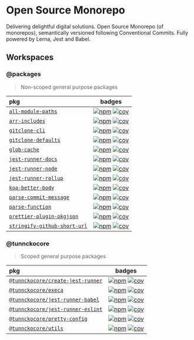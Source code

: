 # Open Source Monorepo

Delivering delightful digital solutions. Open Source Monorepo (of monorepos),
semantically versioned following Conventional Commits. Fully powered by Lerna,
Jest and Babel.

## Workspaces

<!-- prettier-ignore-start -->

### @packages

> Non-scoped general purpose packages

| pkg | badges |
| :--- | :---: |
| [`all-module-paths`](https://ghub.now.sh/all-module-paths) | [![npm][npm-6e0bb0fe0a-img]][npm-6e0bb0fe0a-url] [![cov][cov-6e0bb0fe0a-img]][cov-6e0bb0fe0a-url] |
| [`arr-includes`](https://ghub.now.sh/arr-includes) | [![npm][npm-2f3f114f7a-img]][npm-2f3f114f7a-url] [![cov][cov-2f3f114f7a-img]][cov-2f3f114f7a-url] |
| [`gitclone-cli`](https://ghub.now.sh/gitclone-cli) | [![npm][npm-dec4d0cc05-img]][npm-dec4d0cc05-url] [![cov][cov-dec4d0cc05-img]][cov-dec4d0cc05-url] |
| [`gitclone-defaults`](https://ghub.now.sh/gitclone-defaults) | [![npm][npm-cac2bd5e92-img]][npm-cac2bd5e92-url] [![cov][cov-cac2bd5e92-img]][cov-cac2bd5e92-url] |
| [`glob-cache`](https://ghub.now.sh/glob-cache) | [![npm][npm-9d6fa88185-img]][npm-9d6fa88185-url] [![cov][cov-9d6fa88185-img]][cov-9d6fa88185-url] |
| [`jest-runner-docs`](https://ghub.now.sh/jest-runner-docs) | [![npm][npm-bfbf73f3e5-img]][npm-bfbf73f3e5-url] [![cov][cov-bfbf73f3e5-img]][cov-bfbf73f3e5-url] |
| [`jest-runner-node`](https://ghub.now.sh/jest-runner-node) | [![npm][npm-13c18163b7-img]][npm-13c18163b7-url] [![cov][cov-13c18163b7-img]][cov-13c18163b7-url] |
| [`jest-runner-rollup`](https://ghub.now.sh/jest-runner-rollup) | [![npm][npm-cf87a4edb8-img]][npm-cf87a4edb8-url] [![cov][cov-cf87a4edb8-img]][cov-cf87a4edb8-url] |
| [`koa-better-body`](https://ghub.now.sh/koa-better-body) | [![npm][npm-e4f83c0c22-img]][npm-e4f83c0c22-url] [![cov][cov-e4f83c0c22-img]][cov-e4f83c0c22-url] |
| [`parse-commit-message`](https://ghub.now.sh/parse-commit-message) | [![npm][npm-c760c3945d-img]][npm-c760c3945d-url] [![cov][cov-c760c3945d-img]][cov-c760c3945d-url] |
| [`parse-function`](https://ghub.now.sh/parse-function) | [![npm][npm-a236619861-img]][npm-a236619861-url] [![cov][cov-a236619861-img]][cov-a236619861-url] |
| [`prettier-plugin-pkgjson`](https://ghub.now.sh/prettier-plugin-pkgjson) | [![npm][npm-07945251a6-img]][npm-07945251a6-url] [![cov][cov-07945251a6-img]][cov-07945251a6-url] |
| [`stringify-github-short-url`](https://ghub.now.sh/stringify-github-short-url) | [![npm][npm-3c6aafac3a-img]][npm-3c6aafac3a-url] [![cov][cov-3c6aafac3a-img]][cov-3c6aafac3a-url] |

### @tunnckocore

> Scoped general purpose packages

| pkg | badges |
| :--- | :---: |
| [`@tunnckocore/create-jest-runner`](https://ghub.now.sh/@tunnckocore/create-jest-runner) | [![npm][npm-76c512834b-img]][npm-76c512834b-url] [![cov][cov-76c512834b-img]][cov-76c512834b-url] |
| [`@tunnckocore/execa`](https://ghub.now.sh/@tunnckocore/execa) | [![npm][npm-0ee88d61eb-img]][npm-0ee88d61eb-url] [![cov][cov-0ee88d61eb-img]][cov-0ee88d61eb-url] |
| [`@tunnckocore/jest-runner-babel`](https://ghub.now.sh/@tunnckocore/jest-runner-babel) | [![npm][npm-66996266fb-img]][npm-66996266fb-url] [![cov][cov-66996266fb-img]][cov-66996266fb-url] |
| [`@tunnckocore/jest-runner-eslint`](https://ghub.now.sh/@tunnckocore/jest-runner-eslint) | [![npm][npm-c7106a6fc9-img]][npm-c7106a6fc9-url] [![cov][cov-c7106a6fc9-img]][cov-c7106a6fc9-url] |
| [`@tunnckocore/pretty-config`](https://ghub.now.sh/@tunnckocore/pretty-config) | [![npm][npm-9c57de05d6-img]][npm-9c57de05d6-url] [![cov][cov-9c57de05d6-img]][cov-9c57de05d6-url] |
| [`@tunnckocore/utils`](https://ghub.now.sh/@tunnckocore/utils) | [![npm][npm-2ee61b0213-img]][npm-2ee61b0213-url] [![cov][cov-2ee61b0213-img]][cov-2ee61b0213-url] |

[npm-6e0bb0fe0a-url]: https://www.npmjs.com/package/all-module-paths
        [npm-6e0bb0fe0a-img]: https://badgen.net/npm/v/all-module-paths?icon=npm
        [cov-6e0bb0fe0a-url]: https://www.npmjs.com/package/all-module-paths
        [cov-6e0bb0fe0a-img]: https://badgen.net/badge/coverage/95.35%25/99CC09?icon=codecov
[npm-2f3f114f7a-url]: https://www.npmjs.com/package/arr-includes
        [npm-2f3f114f7a-img]: https://badgen.net/npm/v/arr-includes?icon=npm
        [cov-2f3f114f7a-url]: https://www.npmjs.com/package/arr-includes
        [cov-2f3f114f7a-img]: https://badgen.net/badge/coverage/100%25/green?icon=codecov
[npm-dec4d0cc05-url]: https://www.npmjs.com/package/gitclone-cli
        [npm-dec4d0cc05-img]: https://badgen.net/npm/v/gitclone-cli?icon=npm
        [cov-dec4d0cc05-url]: https://www.npmjs.com/package/gitclone-cli
        [cov-dec4d0cc05-img]: https://badgen.net/badge/coverage/unknown/grey?icon=codecov
[npm-cac2bd5e92-url]: https://www.npmjs.com/package/gitclone-defaults
        [npm-cac2bd5e92-img]: https://badgen.net/npm/v/gitclone-defaults?icon=npm
        [cov-cac2bd5e92-url]: https://www.npmjs.com/package/gitclone-defaults
        [cov-cac2bd5e92-img]: https://badgen.net/badge/coverage/100%25/green?icon=codecov
[npm-9d6fa88185-url]: https://www.npmjs.com/package/glob-cache
        [npm-9d6fa88185-img]: https://badgen.net/npm/v/glob-cache?icon=npm
        [cov-9d6fa88185-url]: https://www.npmjs.com/package/glob-cache
        [cov-9d6fa88185-img]: https://badgen.net/badge/coverage/100%25/green?icon=codecov
[npm-bfbf73f3e5-url]: https://www.npmjs.com/package/jest-runner-docs
        [npm-bfbf73f3e5-img]: https://badgen.net/npm/v/jest-runner-docs?icon=npm
        [cov-bfbf73f3e5-url]: https://www.npmjs.com/package/jest-runner-docs
        [cov-bfbf73f3e5-img]: https://badgen.net/badge/coverage/6.87%25/red?icon=codecov
[npm-13c18163b7-url]: https://www.npmjs.com/package/jest-runner-node
        [npm-13c18163b7-img]: https://badgen.net/npm/v/jest-runner-node?icon=npm
        [cov-13c18163b7-url]: https://www.npmjs.com/package/jest-runner-node
        [cov-13c18163b7-img]: https://badgen.net/badge/coverage/100%25/green?icon=codecov
[npm-cf87a4edb8-url]: https://www.npmjs.com/package/jest-runner-rollup
        [npm-cf87a4edb8-img]: https://badgen.net/npm/v/jest-runner-rollup?icon=npm
        [cov-cf87a4edb8-url]: https://www.npmjs.com/package/jest-runner-rollup
        [cov-cf87a4edb8-img]: https://badgen.net/badge/coverage/6.18%25/red?icon=codecov
[npm-e4f83c0c22-url]: https://www.npmjs.com/package/koa-better-body
        [npm-e4f83c0c22-img]: https://badgen.net/npm/v/koa-better-body?icon=npm
        [cov-e4f83c0c22-url]: https://www.npmjs.com/package/koa-better-body
        [cov-e4f83c0c22-img]: https://badgen.net/badge/coverage/95.56%25/99CC09?icon=codecov
[npm-c760c3945d-url]: https://www.npmjs.com/package/parse-commit-message
        [npm-c760c3945d-img]: https://badgen.net/npm/v/parse-commit-message?icon=npm
        [cov-c760c3945d-url]: https://www.npmjs.com/package/parse-commit-message
        [cov-c760c3945d-img]: https://badgen.net/badge/coverage/65.61%25/orange?icon=codecov
[npm-a236619861-url]: https://www.npmjs.com/package/parse-function
        [npm-a236619861-img]: https://badgen.net/npm/v/parse-function?icon=npm
        [cov-a236619861-url]: https://www.npmjs.com/package/parse-function
        [cov-a236619861-img]: https://badgen.net/badge/coverage/100%25/green?icon=codecov
[npm-07945251a6-url]: https://www.npmjs.com/package/prettier-plugin-pkgjson
        [npm-07945251a6-img]: https://badgen.net/npm/v/prettier-plugin-pkgjson?icon=npm
        [cov-07945251a6-url]: https://www.npmjs.com/package/prettier-plugin-pkgjson
        [cov-07945251a6-img]: https://badgen.net/badge/coverage/25%25/red?icon=codecov
[npm-3c6aafac3a-url]: https://www.npmjs.com/package/stringify-github-short-url
        [npm-3c6aafac3a-img]: https://badgen.net/npm/v/stringify-github-short-url?icon=npm
        [cov-3c6aafac3a-url]: https://www.npmjs.com/package/stringify-github-short-url
        [cov-3c6aafac3a-img]: https://badgen.net/badge/coverage/100%25/green?icon=codecov
[npm-76c512834b-url]: https://www.npmjs.com/package/@tunnckocore/create-jest-runner
        [npm-76c512834b-img]: https://badgen.net/npm/v/@tunnckocore/create-jest-runner?icon=npm
        [cov-76c512834b-url]: https://www.npmjs.com/package/@tunnckocore/create-jest-runner
        [cov-76c512834b-img]: https://badgen.net/badge/coverage/20.11%25/red?icon=codecov
[npm-0ee88d61eb-url]: https://www.npmjs.com/package/@tunnckocore/execa
        [npm-0ee88d61eb-img]: https://badgen.net/npm/v/@tunnckocore/execa?icon=npm
        [cov-0ee88d61eb-url]: https://www.npmjs.com/package/@tunnckocore/execa
        [cov-0ee88d61eb-img]: https://badgen.net/badge/coverage/86.01%25/99CC09?icon=codecov
[npm-66996266fb-url]: https://www.npmjs.com/package/@tunnckocore/jest-runner-babel
        [npm-66996266fb-img]: https://badgen.net/npm/v/@tunnckocore/jest-runner-babel?icon=npm
        [cov-66996266fb-url]: https://www.npmjs.com/package/@tunnckocore/jest-runner-babel
        [cov-66996266fb-img]: https://badgen.net/badge/coverage/8.93%25/red?icon=codecov
[npm-c7106a6fc9-url]: https://www.npmjs.com/package/@tunnckocore/jest-runner-eslint
        [npm-c7106a6fc9-img]: https://badgen.net/npm/v/@tunnckocore/jest-runner-eslint?icon=npm
        [cov-c7106a6fc9-url]: https://www.npmjs.com/package/@tunnckocore/jest-runner-eslint
        [cov-c7106a6fc9-img]: https://badgen.net/badge/coverage/11.29%25/red?icon=codecov
[npm-9c57de05d6-url]: https://www.npmjs.com/package/@tunnckocore/pretty-config
        [npm-9c57de05d6-img]: https://badgen.net/npm/v/@tunnckocore/pretty-config?icon=npm
        [cov-9c57de05d6-url]: https://www.npmjs.com/package/@tunnckocore/pretty-config
        [cov-9c57de05d6-img]: https://badgen.net/badge/coverage/6.25%25/red?icon=codecov
[npm-2ee61b0213-url]: https://www.npmjs.com/package/@tunnckocore/utils
        [npm-2ee61b0213-img]: https://badgen.net/npm/v/@tunnckocore/utils?icon=npm
        [cov-2ee61b0213-url]: https://www.npmjs.com/package/@tunnckocore/utils
        [cov-2ee61b0213-img]: https://badgen.net/badge/coverage/100%25/green?icon=codecov

<!-- prettier-ignore-end -->
